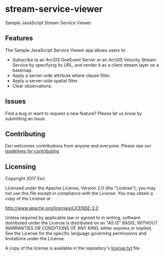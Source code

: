 # stream-service-viewer

Sample JavaScript Stream Service Viewer.

## Features
The Sample JavaScript Service Viewer app allows users to:
* Subscribe to an ArcGIS GoeEvent Server or an ArcGIS Velocity Stream Service by specifying its URL, and render it as a client stream layer on a basemap.
* Apply a server-side attirbute where clause filter.
* Apply a server-side spatial filter.
* Clear observations.

## Issues

Find a bug or want to request a new feature?  Please let us know by submitting an issue.

## Contributing

Esri welcomes contributions from anyone and everyone. Please see our [guidelines for contributing](https://github.com/esri/contributing).

## Licensing
Copyright 2017 Esri

Licensed under the Apache License, Version 2.0 (the "License");
you may not use this file except in compliance with the License.
You may obtain a copy of the License at

   http://www.apache.org/licenses/LICENSE-2.0

Unless required by applicable law or agreed to in writing, software
distributed under the License is distributed on an "AS IS" BASIS,
WITHOUT WARRANTIES OR CONDITIONS OF ANY KIND, either express or implied.
See the License for the specific language governing permissions and
limitations under the License.

A copy of the license is available in the repository's [license.txt](license.txt?raw=true) file.
